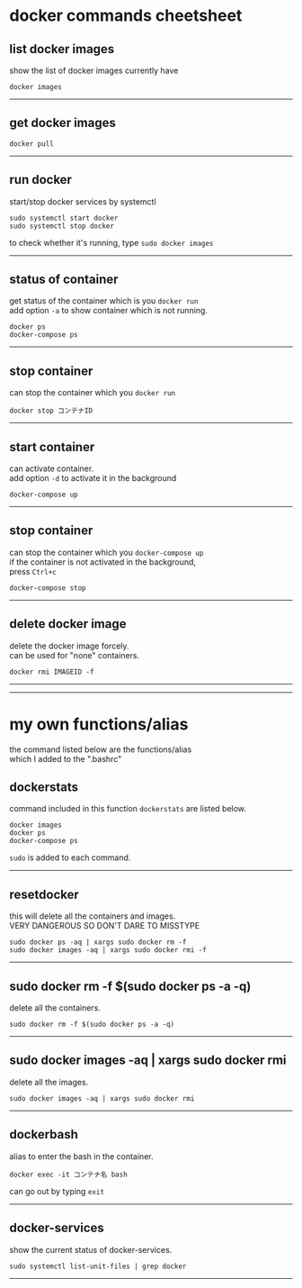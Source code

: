 # docker commands cheetsheet



## list docker images
show the list of docker images currently have  
```
docker images
```



***



## get docker images
```
docker pull
```



***



## run docker
start/stop docker services by systemctl
```
sudo systemctl start docker
sudo systemctl stop docker
```
to check whether it's running, type `sudo docker images`  



***


	
## status of container
get status of the container which is you `docker run`  
add option `-a` to show container which is not running.  
```
docker ps
docker-compose ps
```

	

***


	
## stop container
can stop the container which you `docker run`
```
docker stop コンテナID
```



***


	
## start container
can activate container.  
add option `-d`	to activate it in the background  
```
docker-compose up
```



***


	
## stop container
can stop the container which you `docker-compose up`  
if the container is not activated in the background,  
press `Ctrl+c`  
```
docker-compose stop
```



***


	
## delete docker image
delete the docker image forcely.  
can be used for "none" containers.  
```
docker rmi IMAGEID -f
```


	
***
***



# my own functions/alias
the command listed below are the functions/alias  
which I added to the ".bashrc"  
	
	
	
## dockerstats
command included in this function `dockerstats` are listed below.
```
docker images
docker ps
docker-compose ps
```
`sudo` is added to each command.
	


***

	
	
## resetdocker
this will delete all the containers and images.  
VERY DANGEROUS SO DON'T DARE TO MISSTYPE  
```
sudo docker ps -aq | xargs sudo docker rm -f
sudo docker images -aq | xargs sudo docker rmi -f
```




***


	
## sudo docker rm -f $(sudo docker ps -a -q)
delete all the containers.
```
sudo docker rm -f $(sudo docker ps -a -q)
```



***


	
## sudo docker images -aq | xargs sudo docker rmi
delete all the images.
```
sudo docker images -aq | xargs sudo docker rmi
```
	


***	
	
	
	
## dockerbash
alias to enter the bash in the container.  
```
docker exec -it コンテナ名 bash
```
can go out by typing `exit`  
	
	
	
***



## docker-services
show the current status of docker-services.  
```
sudo systemctl list-unit-files | grep docker
```



***



